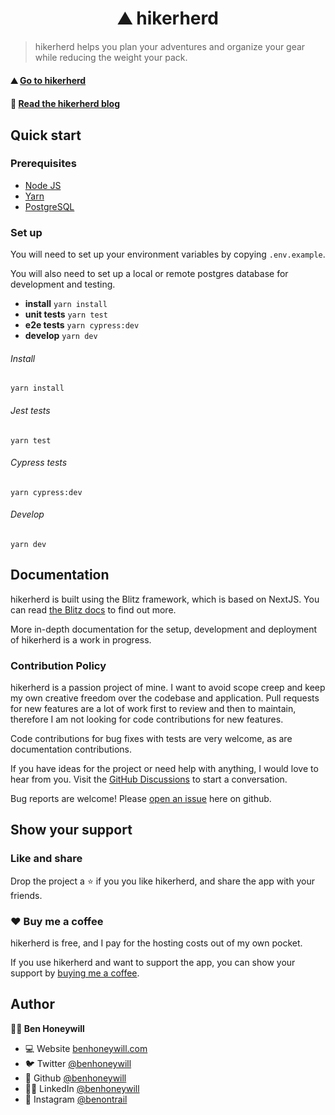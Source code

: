 <h1 align="center">⛰️ hikerherd</h1>

> hikerherd helps you plan your adventures and organize your gear while reducing the weight your pack.

#### ⛰️ [Go to hikerherd](https://www.hikerherd.com)

#### 📖 [Read the hikerherd blog](https://blog.hikerherd.com)

## Quick start

### Prerequisites

- [Node JS](https://docs.npmjs.com/downloading-and-installing-node-js-and-npm)
- [Yarn](https://classic.yarnpkg.com/lang/en/docs/install/#mac-stable)
- [PostgreSQL](https://www.postgresql.org/)

### Set up

You will need to set up your environment variables by copying `.env.example`.

You will also need to set up a local or remote postgres database for development and testing.

- **install** `yarn install`
- **unit tests** `yarn test`
- **e2e tests** `yarn cypress:dev`
- **develop** `yarn dev`

###### Install

`yarn install`

###### Jest tests

`yarn test`

###### Cypress tests

`yarn cypress:dev`

###### Develop

`yarn dev`

## Documentation

hikerherd is built using the Blitz framework, which is based on NextJS. You can read [the Blitz docs](https://blitzjs.com/docs) to find out more.

More in-depth documentation for the setup, development and deployment of hikerherd is a work in progress.

### Contribution Policy

hikerherd is a passion project of mine. I want to avoid scope creep and keep my own creative freedom over the codebase and application. Pull requests for new features are a lot of work first to review and then to maintain, therefore I am not looking for code contributions for new features.

Code contributions for bug fixes with tests are very welcome, as are documentation contributions.

If you have ideas for the project or need help with anything, I would love to hear from you. Visit the [GitHub Discussions](https://github.com/benhoneywill/hikerherd/discussions) to start a conversation.

Bug reports are welcome! Please [open an issue](https://github.com/benhoneywill/hikerherd/issues/new/choose) here on github.

## Show your support

### Like and share

Drop the project a ⭐️ if you you like hikerherd, and share the app with your friends.

### ❤️ Buy me a coffee

hikerherd is free, and I pay for the hosting costs out of my own pocket.

If you use hikerherd and want to support the app, you can show your support by [buying me a coffee](https://ko-fi.com/benontrail).

## Author

**🧑‍💻 Ben Honeywill**

- 💻 Website [benhoneywill.com](https://benhoneywill.com)
- 🐦 Twitter [@benhoneywill](https://twitter.com/benhoneywill)
- 🐙 Github [@benhoneywill](https://github.com/benhoneywill)
- 🧑‍🎓 LinkedIn [@benhoneywill](https://linkedin.com/in/benhoneywill)
- 📸 Instagram [@benontrail](https://instagram.com/benontrail)
